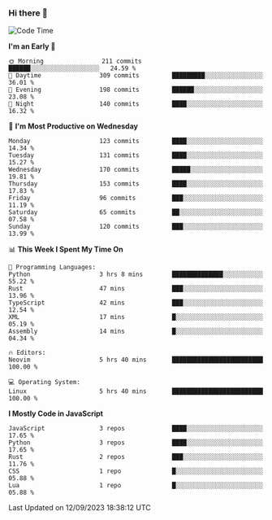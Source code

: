 ### Hi there 👋
<!--START_SECTION:waka-->
![Code Time](http://img.shields.io/badge/Code%20Time-153%20hrs%2048%20mins-blue)

**I'm an Early 🐤** 

```text
🌞 Morning                211 commits         ██████░░░░░░░░░░░░░░░░░░░   24.59 % 
🌆 Daytime                309 commits         █████████░░░░░░░░░░░░░░░░   36.01 % 
🌃 Evening                198 commits         ██████░░░░░░░░░░░░░░░░░░░   23.08 % 
🌙 Night                  140 commits         ████░░░░░░░░░░░░░░░░░░░░░   16.32 % 
```
📅 **I'm Most Productive on Wednesday** 

```text
Monday                   123 commits         ████░░░░░░░░░░░░░░░░░░░░░   14.34 % 
Tuesday                  131 commits         ████░░░░░░░░░░░░░░░░░░░░░   15.27 % 
Wednesday                170 commits         █████░░░░░░░░░░░░░░░░░░░░   19.81 % 
Thursday                 153 commits         ████░░░░░░░░░░░░░░░░░░░░░   17.83 % 
Friday                   96 commits          ███░░░░░░░░░░░░░░░░░░░░░░   11.19 % 
Saturday                 65 commits          ██░░░░░░░░░░░░░░░░░░░░░░░   07.58 % 
Sunday                   120 commits         ███░░░░░░░░░░░░░░░░░░░░░░   13.99 % 
```


📊 **This Week I Spent My Time On** 

```text
💬 Programming Languages: 
Python                   3 hrs 8 mins        ██████████████░░░░░░░░░░░   55.22 % 
Rust                     47 mins             ███░░░░░░░░░░░░░░░░░░░░░░   13.96 % 
TypeScript               42 mins             ███░░░░░░░░░░░░░░░░░░░░░░   12.54 % 
XML                      17 mins             █░░░░░░░░░░░░░░░░░░░░░░░░   05.19 % 
Assembly                 14 mins             █░░░░░░░░░░░░░░░░░░░░░░░░   04.34 % 

🔥 Editors: 
Neovim                   5 hrs 40 mins       █████████████████████████   100.00 % 

💻 Operating System: 
Linux                    5 hrs 40 mins       █████████████████████████   100.00 % 
```

**I Mostly Code in JavaScript** 

```text
JavaScript               3 repos             ████░░░░░░░░░░░░░░░░░░░░░   17.65 % 
Python                   3 repos             ████░░░░░░░░░░░░░░░░░░░░░   17.65 % 
Rust                     2 repos             ███░░░░░░░░░░░░░░░░░░░░░░   11.76 % 
CSS                      1 repo              █░░░░░░░░░░░░░░░░░░░░░░░░   05.88 % 
Lua                      1 repo              █░░░░░░░░░░░░░░░░░░░░░░░░   05.88 % 
```




 Last Updated on 12/09/2023 18:38:12 UTC
<!--END_SECTION:waka-->

<!--
**YoganshSharma/YoganshSharma** is a ✨ _special_ ✨ repository because its `README.md` (this file) appears on your GitHub profile.

Here are some ideas to get you started:

- 🔭 I’m currently working on ...
- 🌱 I’m currently learning ...
- 👯 I’m looking to collaborate on ...
- 🤔 I’m looking for help with ...
- 💬 Ask me about ...
- 📫 How to reach me: ...
- 😄 Pronouns: ...
- ⚡ Fun fact: ...
-->
